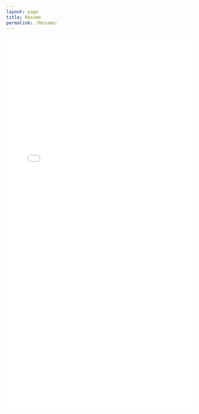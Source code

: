 ```yaml
---
layout: page
title: Resume
permalink: /Resume/
---
```


<embed src="{{ site.url }}/assets/Files/AlexThomasResume.pdf" width="100%" height="1000px"  type="application/pdf" />